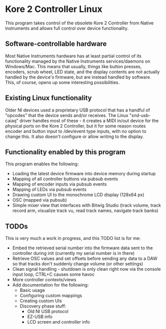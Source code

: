 # Kore 2 Controller Linux

This program takes control of the obsolete Kore 2 Controller from Native Instruments and allows full control over device functionality.

## Software-controllable hardware

Most Native Instruments hardware has at least partial control of its functionality managed by the Native Instruments services/daemons on Windows/Mac.  This means that usually, things like button presses, encoders, scrub wheel, LED state, and the display contents are not actually handled by the device's firmware, but are instead handled by software.  This, of course, opens up some interesting possibilities.

## Existing Linux functionality

Older NI devices used a proprietary USB protocol that has a handful of "opcodes" that the device sends and/or receives.  The Linux "snd-usb-caiaq" driver handles most of these - it creates a MIDI in/out device for the physical ports on the Kore 2 Controller, but it for some reason routes encoder and button input to /dev/event type inputs, with no option to change this.  It also doesn't configure or allow writing to the display.

## Functionality enabled by this program

This program enables the following:
- Loading the latest device firmware into device memory during startup
- Mapping of all controller buttons via pubsub events
- Mapping of encoder inputs via pubsub events
- Mapping of LEDs via pubsub events
- Drawing custom UI to the monochrome LCD display (128x64 px)
- OSC (mapped via pubsub)
- Simple mixer view that interfaces with Bitwig Studio (track volume, track record arm, visualize track vu, read track names, navigate track banks)

## TODOs

This is very much a work in progress, and this TODO list is for me:
- Embed the retrieved serial number into the firmware data sent to the controller during init (currently my serial number is in there)
- Retrieve OSC values and set offsets before sending any data to a DAW so that tracks don't suddenly change volume (or other settings)
- Clean signal handling - shutdown is only clean right now via the console input loop, CTRL+C causes some havoc
- More controller contexts/views
- Add documentation for the following:
    - Basic usage
    - Configuring custom mappings
    - Creating custom UIs
    - Discovery phase stuff:
        - Old NI USB protocol
        - EZ-USB info
        - LCD screen and controller info